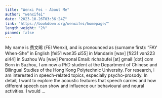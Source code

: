 ```yaml
---
title: "Wenxi Fei - About Me"
author: "wenxifei"
date: "2023-10-26T03:36:24Z"
link: "https://bookdown.org/wenxifei/homepage/"
length_weight: "2%"
pinned: false
---
```


My name is 费文晞 (FEI Wenxi), and is pronounced as (surname first): “FAY When-She” in English [fei51 wən35 ɕi55] in Mandarin [wav] [fi231 vən223 ɕi44] in Suzhou Wu [wav] Personal Email: richabufei [at] gmail [dot] com Born in Suzhou, I am now a PhD student at the Department of Chinese and Bilingual Studies of the Hong Kong Polytechnic University. For research, I am interested in speech-related topics, especially psycho-prosody. In detail, I want to explore the acoustic features that speech carries and how different speech can show and influence our behavioural and neural activities. I would ...
